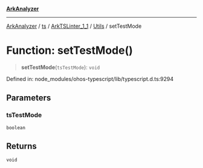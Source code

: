 [**ArkAnalyzer**](../../../../../../../../README.md)

***

[ArkAnalyzer](../../../../../../../../globals.md) / [ts](../../../../../README.md) / [ArkTSLinter\_1\_1](../../../README.md) / [Utils](../README.md) / setTestMode

# Function: setTestMode()

> **setTestMode**(`tsTestMode`): `void`

Defined in: node\_modules/ohos-typescript/lib/typescript.d.ts:9294

## Parameters

### tsTestMode

`boolean`

## Returns

`void`
